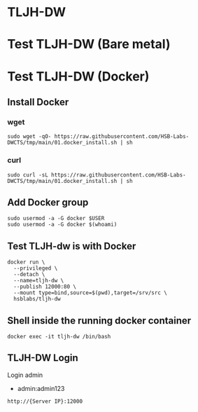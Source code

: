 # TLJH-DW
# Test TLJH-DW (Bare metal)


# Test TLJH-DW (Docker)

## Install Docker
### wget
```
sudo wget -qO- https://raw.githubusercontent.com/HSB-Labs-DWCTS/tmp/main/01.docker_install.sh | sh
```

### curl
```
sudo curl -sL https://raw.githubusercontent.com/HSB-Labs-DWCTS/tmp/main/01.docker_install.sh | sh
```

## Add Docker group
```
sudo usermod -a -G docker $USER
sudo usermod -a -G docker $(whoami)
```

## Test TLJH-dw is with Docker
```
docker run \
  --privileged \
  --detach \
  --name=tljh-dw \
  --publish 12000:80 \
  --mount type=bind,source=$(pwd),target=/srv/src \
  hsblabs/tljh-dw
```

## Shell inside the running docker container
```
docker exec -it tljh-dw /bin/bash
```

## TLJH-DW Login
Login admin
 - admin:admin123
```
http://{Server IP}:12000
```
